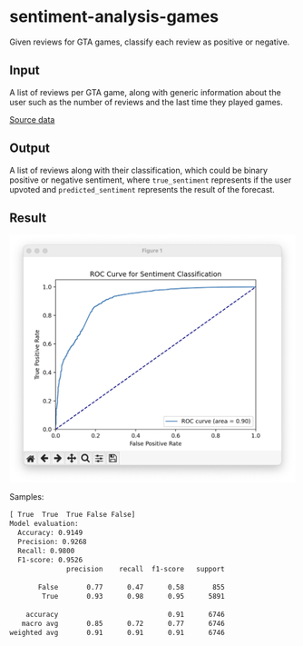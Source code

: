 # sentiment-analysis-games

Given reviews for GTA games, classify each review as positive or negative.

## Input

A list of reviews per GTA game, along with generic information about the user such as the number of reviews and the last time they played games.

[Source data](https://www.kaggle.com/datasets/noahx1/grand-theft-auto-v)

## Output

A list of reviews along with their classification, which could be binary positive or negative sentiment, where `true_sentiment` represents if the user upvoted and `predicted_sentiment` represents the result of the forecast.

## Result

![result](./assets/result.png)

Samples:

```text
[ True  True  True False False]
Model evaluation:
  Accuracy: 0.9149
  Precision: 0.9268
  Recall: 0.9800
  F1-score: 0.9526
              precision    recall  f1-score   support

       False       0.77      0.47      0.58       855
        True       0.93      0.98      0.95      5891

    accuracy                           0.91      6746
   macro avg       0.85      0.72      0.77      6746
weighted avg       0.91      0.91      0.91      6746
```
